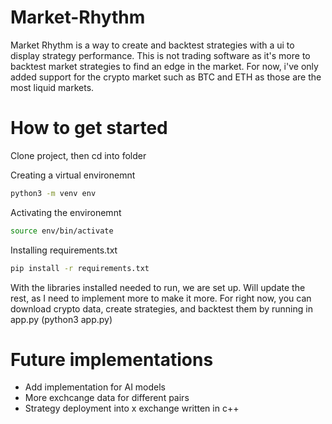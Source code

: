 # Market-Rhythm

Market Rhythm is a way to create and backtest strategies with a ui to display strategy performance. This is not trading software as it's more to backtest market strategies to find an edge in the market. For now, i've only added support for the crypto market such as BTC and ETH as those are the most liquid markets.

# How to get started
Clone project, then cd into folder

Creating a virtual environemnt
```bash
python3 -m venv env
```
Activating the environemnt
```bash
source env/bin/activate
```
 
Installing requirements.txt
```bash
pip install -r requirements.txt
```

With the libraries installed needed to run, we are set up. 
Will update the rest, as I need to implement more to make it more. For right now, you can download crypto data, create strategies, and backtest them by running in app.py (python3 app.py) 

# Future implementations
- Add implementation for AI models
- More exchcange data for different pairs
- Strategy deployment into x exchange written in c++
